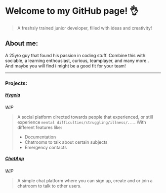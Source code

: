 # Welcome to my GitHub page! 👌
> A freshsly trained junior developer, filled with ideas and creativity!   
   
## About me:
A 25y/o guy that found his passion in coding stuff. Combine this with: sociable, a learning enthousiast, curious, teamplayer, and many more..   
And maybe you will find i might be a good fit for your team!   
   
---   
   
### Projects:
##### [Hygeia](https://github.com/maureenoldyck/hygeia)   
*WIP*   
> A social platform directed towards people that experienced, or still experience `mental difficulties/struggling/illness/...`. With different features like:   
> * Documentation   
> * Chatrooms to talk about certain subjects   
> * Emergency contacts
   
##### [ChatApp](https://github.com/basileLeroy/ChatApp)   
*WIP*   
> A simple chat platform where you can sign up, create and or join a chatroom to talk to other users.
